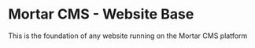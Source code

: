 # Mortar CMS - Website Base
This is the foundation of any website running on the Mortar CMS platform
